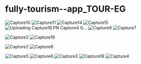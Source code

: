 ﻿# fully-tourism--app_TOUR-EG
 ![Capture10](https://github.com/mssaad/fully-tourism--app_TOUR-EG/assets/127936090/77947a6f-ca59-4edf-ad45-6dd316a5477b)
![Capture11](https://github.com/mssaad/fully-tourism--app_TOUR-EG/assets/127936090/7408bbcb-5eb3-4b8a-adeb-2c2fcb4bc534)
![Capture14](https://github.com/mssaad/fully-tourism--app_TOUR-EG/assets/127936090/a123d464-7626-4444-b412-573d9f5cc7b8)
![Capture15](https://github.com/mssaad/fully-tourism--app_TOUR-EG/assets/127936090/44282558-ed61-49a2-86e2-38cef4746980)
![Uploading Capture18.PN
![Capture4](https://github.com/mssaad/fully-tourism--app_TOUR-EG/assets/127936090/2235d4f0-6dbe-4791-8cf7-9b99b12ea2ee)
G…]()
![Capture9](https://github.com/mssaad/fully-tourism--app_TOUR-EG/assets/127936090/51b5a5c5-d521-4275-a0d6-57f75b9b87b6)
![Capture7](https://github.com/mssaad/fully-tourism--app_TOUR-EG/assets/127936090/9647c7a2-ee73-48ff-9105-7703020202ee)

![Capture2](https://github.com/mssaad/fully-tourism--app_TOUR-EG/assets/127936090/e7d00424-e634-4218-af51-ab87013f1e1a)
![Capture19](https://github.com/mssaad/fully-tourism--app_TOUR-EG/assets/127936090/ffe1135f-5e61-4233-899b-1bb71c2ce00f)

![Capture2](https://github.com/mssaad/fully-tourism--app_TOUR-EG/assets/127936090/d6a82211-d0d3-4b0b-b61e-083d1077dd84)
![Capture8](https://github.com/mssaad/fully-tourism--app_TOUR-EG/assets/127936090/ad888805-2951-4df8-ab4a-65359e6e79b1)


![Capture5](https://github.com/mssaad/fully-tourism--app_TOUR-EG/assets/127936090/bb7c3d40-a610-459c-9dc5-254e5a99ab53)
![Capture6](https://github.com/mssaad/fully-tourism--app_TOUR-EG/assets/127936090/2dfeb80c-ad2e-46cf-9ce7-98f2a56dc1ca)
![Capture3](https://github.com/mssaad/fully-tourism--app_TOUR-EG/assets/127936090/5a696565-7130-47bf-b762-3fbe3860e995)
![Capture18](https://github.com/mssaad/fully-tourism--app_TOUR-EG/assets/127936090/a7af30bc-eaff-4e8d-a582-f72da09f2bc6)
![Capture4](https://github.com/mssaad/fully-tourism--app_TOUR-EG/assets/127936090/d49e5d32-e10a-477d-8f18-53860dff1988)


